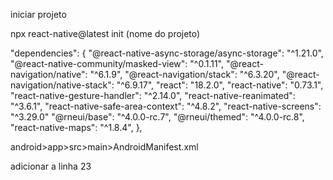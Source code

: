 iniciar projeto

npx react-native@latest init (nome do projeto)

"dependencies": {
    "@react-native-async-storage/async-storage": "^1.21.0",
    "@react-native-community/masked-view": "^0.1.11",
    "@react-navigation/native": "^6.1.9",
    "@react-navigation/stack": "^6.3.20",
    "@react-navigation/native-stack": "^6.9.17",
    "react": "18.2.0",
    "react-native": "0.73.1",
    "react-native-gesture-handler": "^2.14.0",
    "react-native-reanimated": "^3.6.1",
    "react-native-safe-area-context": "^4.8.2",
    "react-native-screens": "^3.29.0"
    "@rneui/base": "^4.0.0-rc.7",
    "@rneui/themed": "^4.0.0-rc.8",
    "react-native-maps": "^1.8.4",
  },

<meta-data      android:name="com.google.android.geo.API_KEY"      android:value="AIzaSyBVZwEOoETh2b4aB1IXwVg5PggoR7occ4Q"/>

android>app>src>main>AndroidManifest.xml

adicionar a linha 23